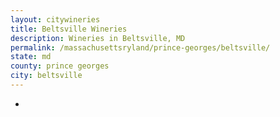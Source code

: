 ```yaml
---
layout: citywineries
title: Beltsville Wineries
description: Wineries in Beltsville, MD
permalink: /massachusettsryland/prince-georges/beltsville/
state: md
county: prince georges
city: beltsville
---
```

-
